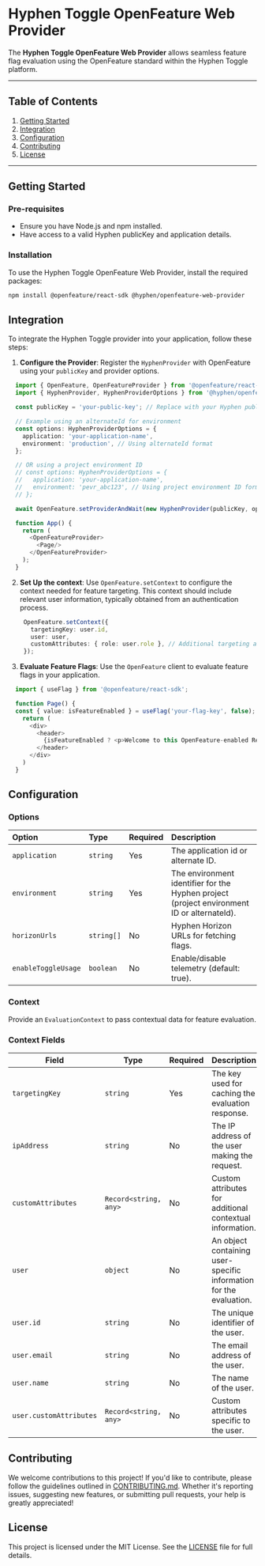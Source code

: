 # Hyphen Toggle OpenFeature Web Provider

The **Hyphen Toggle OpenFeature Web Provider** allows seamless feature flag evaluation using the OpenFeature standard within the Hyphen Toggle platform.

---

## Table of Contents

1. [Getting Started](#getting-started)
2. [Integration](#integration)
3. [Configuration](#configuration)
4. [Contributing](#contributing)
5. [License](#license)

---

## Getting Started

### Pre-requisites
 - Ensure you have Node.js and npm installed.
 - Have access to a valid Hyphen publicKey and application details.

### Installation
To use the Hyphen Toggle OpenFeature Web Provider, install the required packages:

```bash
npm install @openfeature/react-sdk @hyphen/openfeature-web-provider
```

## Integration
To integrate the Hyphen Toggle provider into your application, follow these steps:

1. **Configure the Provider**: Register the `HyphenProvider` with OpenFeature using your `publicKey` and provider options.

  ```typescript jsx
    import { OpenFeature, OpenFeatureProvider } from '@openfeature/react-sdk';
    import { HyphenProvider, HyphenProviderOptions } from '@hyphen/openfeature-web-provider';

    const publicKey = 'your-public-key'; // Replace with your Hyphen publicKey

    // Example using an alternateId for environment
    const options: HyphenProviderOptions = {
      application: 'your-application-name',
      environment: 'production', // Using alternateId format
    };

    // OR using a project environment ID
    // const options: HyphenProviderOptions = {
    //   application: 'your-application-name',
    //   environment: 'pevr_abc123', // Using project environment ID format
    // };

    await OpenFeature.setProviderAndWait(new HyphenProvider(publicKey, options));

    function App() {
      return (
        <OpenFeatureProvider>
          <Page/>
        </OpenFeatureProvider>
      );
    }
  ```

2. **Set Up the context**: Use ``OpenFeature.setContext`` to configure the context needed for feature targeting. This context should include relevant user information, typically obtained from an authentication process.

   ```typescript jsx 
    OpenFeature.setContext({
      targetingKey: user.id,
      user: user,
      customAttributes: { role: user.role }, // Additional targeting attributes
    });

   ```
   
3. **Evaluate Feature Flags**: Use the `OpenFeature` client to evaluate feature flags in your application.

  ```typescript jsx
    import { useFlag } from '@openfeature/react-sdk';

    function Page() {
    const { value: isFeatureEnabled } = useFlag('your-flag-key', false);
      return (
        <div>
          <header>
            {isFeatureEnabled ? <p>Welcome to this OpenFeature-enabled React app!</p> : <p>Welcome to this React app.</p>}
          </header>
        </div>
      )
    }
  ```
   
## Configuration

### Options

| Option              | Type       | Required | Description                                                                                |
| :------------------ | :--------- | :------- | :----------------------------------------------------------------------------------------- |
| `application`       | `string`   | Yes      | The application id or alternate ID.                                                        |
| `environment`       | `string`   | Yes      | The environment identifier for the Hyphen project (project environment ID or alternateId). |
| `horizonUrls`       | `string[]` | No       | Hyphen Horizon URLs for fetching flags.                                                    |
| `enableToggleUsage` | `boolean`  | No       | Enable/disable telemetry (default: true).                                                  |

### Context

Provide an `EvaluationContext` to pass contextual data for feature evaluation.

### Context Fields

| Field                   | Type                  | Required | Description                                                        |
| ----------------------- | --------------------- | :------- | ------------------------------------------------------------------ |
| `targetingKey`          | `string`              | Yes      | The key used for caching the evaluation response.                  |
| `ipAddress`             | `string`              | No       | The IP address of the user making the request.                     |
| `customAttributes`      | `Record<string, any>` | No       | Custom attributes for additional contextual information.           |
| `user`                  | `object`              | No       | An object containing user-specific information for the evaluation. |
| `user.id`               | `string`              | No       | The unique identifier of the user.                                 |
| `user.email`            | `string`              | No       | The email address of the user.                                     |
| `user.name`             | `string`              | No       | The name of the user.                                              |
| `user.customAttributes` | `Record<string, any>` | No       | Custom attributes specific to the user.                            |

## Contributing

We welcome contributions to this project! If you'd like to contribute, please follow the guidelines outlined in [CONTRIBUTING.md](CONTRIBUTING.md). Whether it's reporting issues, suggesting new features, or submitting pull requests, your help is greatly appreciated!

## License

This project is licensed under the MIT License. See the [LICENSE](LICENSE) file for full details.
